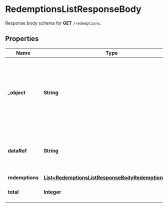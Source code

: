 

# RedemptionsListResponseBody

Response body schema for **GET** `/redemptions`.

## Properties

| Name | Type | Description | Notes |
|------------ | ------------- | ------------- | -------------|
|**_object** | **String** | The type of object represented by JSON. This object stores information about redemptions in a dictionary. |  |
|**dataRef** | **String** | Identifies the name of the attribute that contains the array of redemption objects. |  |
|**redemptions** | [**List&lt;RedemptionsListResponseBodyRedemptionsItem&gt;**](RedemptionsListResponseBodyRedemptionsItem.md) |  |  |
|**total** | **Integer** | Total number of redemptions. |  |




